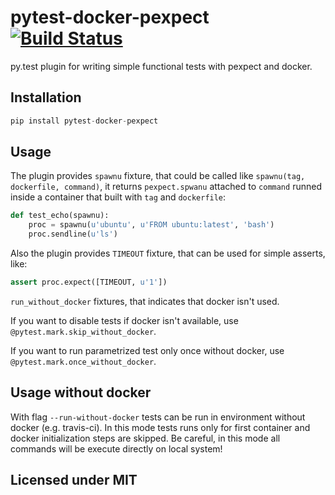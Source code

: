 # pytest-docker-pexpect [![Build Status](https://travis-ci.org/nvbn/pytest-docker-pexpect.svg?branch=master)](https://travis-ci.org/nvbn/pytest-docker-pexpect)

py.test plugin for writing simple functional tests with pexpect and docker.

## Installation

```python
pip install pytest-docker-pexpect
```

## Usage

The plugin provides `spawnu` fixture, that could be called like
`spawnu(tag, dockerfile, command)`, it returns `pexpect.spwanu` attached to `command`
runned inside a container that built with `tag` and `dockerfile`:

```python
def test_echo(spawnu):
    proc = spawnu(u'ubuntu', u'FROM ubuntu:latest', 'bash')
    proc.sendline(u'ls')
```

Also the plugin provides `TIMEOUT` fixture, that can be used for simple asserts, like:

```python
assert proc.expect([TIMEOUT, u'1'])
```

`run_without_docker` fixtures, that indicates that docker isn't used.

If you want to disable tests if docker isn't available, use `@pytest.mark.skip_without_docker`.

If you want to run parametrized test only once without docker, use
`@pytest.mark.once_without_docker`.

## Usage without docker

With flag `--run-without-docker` tests can be run in environment without docker (e.g. travis-ci).
In this mode tests runs only for first container and docker initialization steps are skipped.
Be careful, in this mode all commands will be execute directly on local system!

## Licensed under MIT
